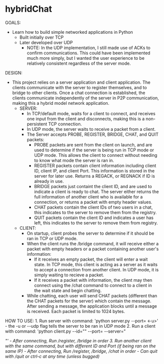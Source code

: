 # hybridChat

GOALS:
* Learn how to build simple networked applications in Python
    - Built initially over TCP
    - Later developed over UDP
        - NOTE: In the UDP implementation, I still made use of ACKs to confirm communications. This could have been implemented much more simply, but I wanted the user experience to be relatively consistent regardless of the server mode.

DESIGN:
* This project relies on a server application and client application. The clients communicate with the server to register themselves, and to bridge to other clients. Once a chat connection is established, the clients communicate independently of the server in P2P communication, making this a hybrid model network application.
    - SERVER:
        - In TCP/default mode, waits for a client to connect, and receives one input from the client and disconnects, making this is a non-persistent TCP connection.
        - In UDP mode, the server waits to receive a packet from a client.
        - The Server accepts PROBE, REGISTER, BRIDGE, CHAT, and QUIT packets:
            - PROBE packets are sent from the client on launch, and are used to determine if the server is being run in TCP mode or UDP mode. This allows the client to connect without needing to know what mode the server is ran in.
            - REGISTER packets contain client information including client ID, client IP, and client Port. This information is stored in the server for later use. Returns a REGACK, or REGNACK if ID is already in use.
            - BRIDGE packets just containt the client ID, and are used to indicate a client is ready to chat. The server either returns the full information of another client who is available for a connection, or returns a packet with empty header values.
            - CHAT packets contain the client IDs of two users in a chat, this indicates to the server to remove them from the registry.
            - QUIT packets contain the client ID and indicates a user has left, this indicates to the server to remove them from registry.
    - CLIENT:
        - On startup, client probes the server to determine if it should be ran in TCP or UDP mode.
        - When the client runs the /bridge command, it will receive either a packet with empty headers or a packet containing another user's information:
            - If it receives an empty packet, the client will enter a wait state. In TCP mode, this client is acting as a server as it waits to accept a connection from another client. In UDP mode, it is simply waiting to recieve a packet.
            - If it receives a packet with information, the client may then connect using the /chat command to connect to a client in the wait state and begin chatting.
        - While chatting, each user will send CHAT packets (different than the CHAT packets for the server) which contain the message. After sending a message, the application blocks until a message is received. Each packet is limited to 1024 bytes.

HOW TO USE:
    1. Run server with command: 'python server.py --port=<port of choice> <-u>'
        - the -u or --udp flag tells the server to be ran in UDP mode
    2. Run a client with command: 'python client.py --id="<id of choice>" --port=<port of choice> --server="<address of server with IP:PORT>"'
        - After connecting, Run /register, /bridge in order
    3. Run another client with the same command, but with different ID and Port (if being ran on the same IP)
        - After connecting, Run /register, /bridge, /chat in order
    - Can quit with /quit or ctrl-c at any time (unless bugged)
